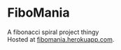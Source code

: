 # FiboMania
A fibonacci spiral project thingy<br>
Hosted at [fibomania.herokuapp.com](fibomania.herokuapp.com).
